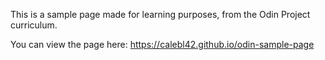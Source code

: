 This is a sample page made for learning purposes, from the Odin Project curriculum.

You can view the page here: https://calebl42.github.io/odin-sample-page
